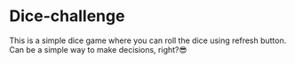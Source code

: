# Dice-challenge
This is a simple dice game where you can roll the dice using refresh button. Can be a simple way to make decisions, right?😎
